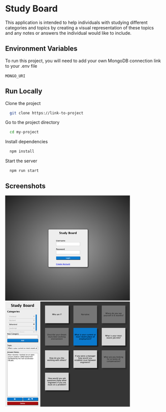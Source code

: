 # Study Board

This application is intended to help individuals with studying different categories and topics by creating a visual representation of these topics and any notes or answers the individual would like to include.

## Environment Variables

To run this project, you will need to add your own MongoDB connection link to your .env file

`MONGO_URI`

## Run Locally

Clone the project

```bash
  git clone https://link-to-project
```

Go to the project directory

```bash
  cd my-project
```

Install dependencies

```bash
  npm install
```

Start the server

```bash
  npm run start
```

## Screenshots
<img src='public/StudyBoardLogin.png' width='400' />        <img src='public/StudyBoard.png' width='400' />
